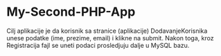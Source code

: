 # My-Second-PHP-App

Cilj aplikacije je da korisnik sa stranice (aplikacije) DodavanjeKorisnika unese podatke (ime, prezime, email) i klikne na submit. Nakon toga, kroz Registracija fajl se uneti podaci prosledjuju dalje u MySQL bazu.
